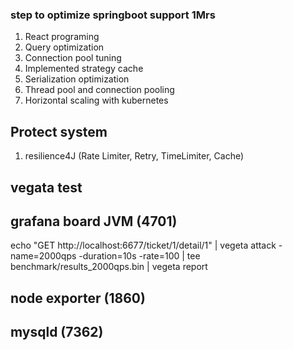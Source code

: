 ### step to optimize springboot support 1Mrs

1. React programing
2. Query optimization
2. Connection pool tuning
3. Implemented strategy cache
4. Serialization optimization
5. Thread pool and connection pooling
6. Horizontal scaling with kubernetes

## Protect system
1. resilience4J (Rate Limiter, Retry, TimeLimiter, Cache)

## vegata test
## grafana board JVM (4701)
echo "GET http://localhost:6677/ticket/1/detail/1" | vegeta attack -name=2000qps -duration=10s -rate=100 | tee benchmark/results_2000qps.bin | vegeta report
## node exporter (1860)

## mysqld (7362)
